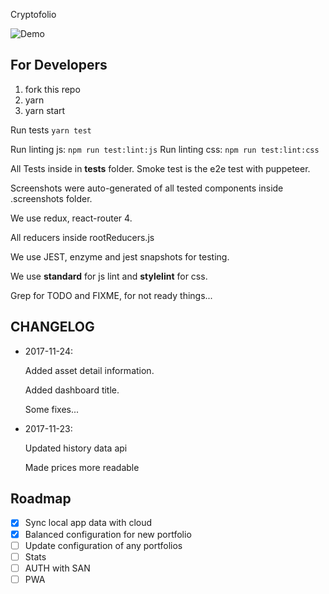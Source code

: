 Cryptofolio

![Demo](https://github.com/Partysun/hack-cryptofolio/blob/master/.screenshots/demo.gif)

## For Developers

1. fork this repo
2. yarn
3. yarn start

Run tests `yarn test`

Run linting js: `npm run test:lint:js`
Run linting css: `npm run test:lint:css`

All Tests inside in __tests__ folder.
Smoke test is the e2e test with puppeteer.

Screenshots were auto-generated of all tested components inside .screenshots folder.

We use redux, react-router 4.

All reducers inside rootReducers.js

We use JEST, enzyme and jest snapshots for testing.

We use **standard** for js lint and **stylelint** for css.

Grep for TODO and FIXME, for not ready things...

## CHANGELOG

- 2017-11-24:

  Added asset detail information.

  Added dashboard title.

  Some fixes...

- 2017-11-23:

  Updated history data api 

  Made prices more readable 

## Roadmap

- [x] Sync local app data with cloud
- [x] Balanced configuration for new portfolio
- [ ] Update configuration of any portfolios
- [ ] Stats
- [ ] AUTH with SAN
- [ ] PWA
